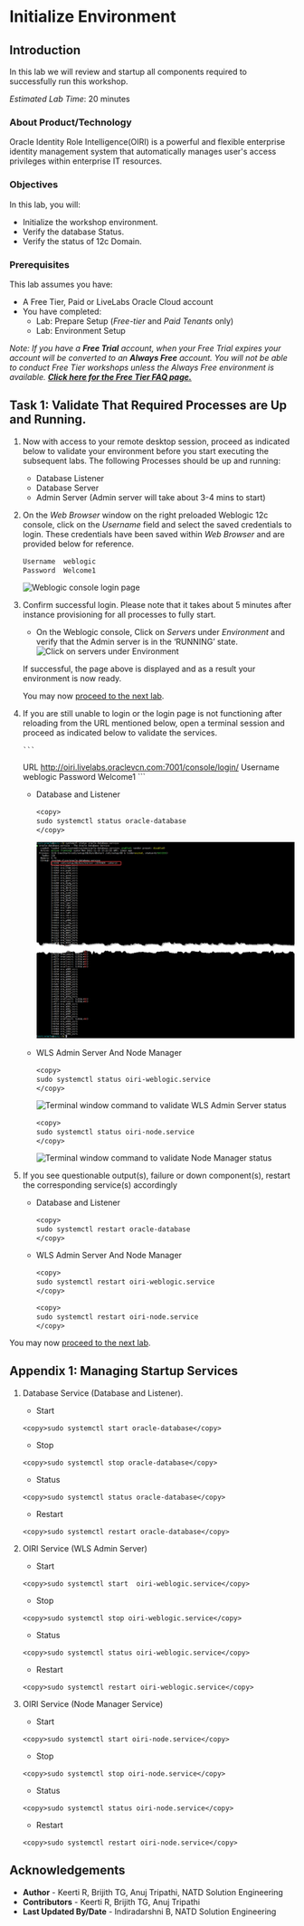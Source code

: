 # Initialize Environment

## Introduction

In this lab we will review and startup all components required to successfully run this workshop.

*Estimated Lab Time*: 20 minutes

### About Product/Technology
Oracle Identity Role Intelligence(OIRI) is a powerful and flexible enterprise identity management system that automatically manages user's access privileges within enterprise IT resources.

### Objectives

In this lab, you will:
* Initialize the workshop environment.
* Verify the database Status.
* Verify the status of 12c Domain.

### Prerequisites
This lab assumes you have:
- A Free Tier, Paid or LiveLabs Oracle Cloud account
- You have completed:
    - Lab: Prepare Setup (*Free-tier* and *Paid Tenants* only)
    - Lab: Environment Setup

*Note: If you have a **Free Trial** account, when your Free Trial expires your account will be converted to an **Always Free** account. You will not be able to conduct Free Tier workshops unless the Always Free environment is available. **[Click here for the Free Tier FAQ page.](https://www.oracle.com/cloud/free/faq.html)***


## Task 1: Validate That Required Processes are Up and Running.
1. Now with access to your remote desktop session, proceed as indicated below to validate your environment before you start executing the subsequent labs. The following Processes should be up and running:

    - Database Listener
    - Database Server
    - Admin Server (Admin server will take about 3-4 mins to start)

2. On the *Web Browser* window on the right preloaded Weblogic 12c console, click on the *Username* field and select the saved credentials to login. These credentials have been saved within *Web Browser* and are provided below for reference.

    ```
    Username  weblogic
    Password  Welcome1
    ```

    ![Weblogic console login page](images/oiri-vnc.png " ")

3. Confirm successful login. Please note that it takes about 5 minutes after instance provisioning for all processes to fully start.
    - On the Weblogic console, Click on *Servers* under *Environment* and verify that the Admin server is in the ‘RUNNING’ state.
    ![Click on servers under Environment](images/oiri-landing.png " ")

    If successful, the page above is displayed and as a result your environment is now ready.  

    You may now [proceed to the next lab](#next).

4. If you are still unable to login or the login page is not functioning after reloading from the URL mentioned below, open a terminal  session and proceed as indicated below to validate the services.

       ```
      URL       http://oiri.livelabs.oraclevcn.com:7001/console/login/
      Username  weblogic
      Password  Welcome1
       ```
      

    - Database and Listener

      ```
      <copy>
      sudo systemctl status oracle-database
      </copy>
      ```
      ![Terminal window command to validate database status](images/db.png " ")

    - WLS Admin Server And Node Manager

      ```
      <copy>
      sudo systemctl status oiri-weblogic.service
      </copy>
      ```
      ![Terminal window command to validate WLS Admin Server status](images/oiri-wls-service.png " ")

      ```
      <copy>
      sudo systemctl status oiri-node.service
      </copy>
      ```
      ![Terminal window command to validate Node Manager status](images/oiri-node-service.png " ")

5. If you see questionable output(s), failure or down component(s), restart the corresponding service(s) accordingly

    - Database and Listener

      ```
      <copy>
      sudo systemctl restart oracle-database
      </copy>
      ```

    - WLS Admin Server And Node Manager

      ```
      <copy>
      sudo systemctl restart oiri-weblogic.service
      </copy>
      ```
      ```
      <copy>
      sudo systemctl restart oiri-node.service
      </copy>
      ```

You may now [proceed to the next lab](#next).

## Appendix 1: Managing Startup Services

1. Database Service (Database and Listener).

    - Start

    ```
    <copy>sudo systemctl start oracle-database</copy>
    ```

    - Stop

    ```
    <copy>sudo systemctl stop oracle-database</copy>
    ```

    - Status

    ```
    <copy>sudo systemctl status oracle-database</copy>
    ```

    - Restart

    ```
    <copy>sudo systemctl restart oracle-database</copy>
    ```
    
2. OIRI Service (WLS Admin Server)

    - Start

    ```
    <copy>sudo systemctl start  oiri-weblogic.service</copy>
    ```

    - Stop

    ```
    <copy>sudo systemctl stop oiri-weblogic.service</copy>
    ```

    - Status

    ```
    <copy>sudo systemctl status oiri-weblogic.service</copy>
    ```

    - Restart

    ```
    <copy>sudo systemctl restart oiri-weblogic.service</copy>
    ```

3. OIRI Service (Node Manager Service)

    - Start

    ```
    <copy>sudo systemctl start oiri-node.service</copy>
    ```

    - Stop

    ```
    <copy>sudo systemctl stop oiri-node.service</copy>
    ```

    - Status

    ```
    <copy>sudo systemctl status oiri-node.service</copy>
    ```

    - Restart

    ```
    <copy>sudo systemctl restart oiri-node.service</copy>
    ```

## Acknowledgements
* **Author** - Keerti R, Brijith TG, Anuj Tripathi, NATD Solution Engineering
* **Contributors** -  Keerti R, Brijith TG, Anuj Tripathi
* **Last Updated By/Date** - Indiradarshni B, NATD Solution Engineering
